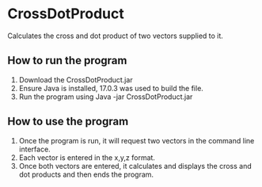 # CrossDotProduct
Calculates the cross and dot product of two vectors supplied to it.

## How to run the program
1. Download the CrossDotProduct.jar
2. Ensure Java is installed, 17.0.3 was used to build the file.
3. Run the program using Java -jar CrossDotProduct.jar

## How to use the program
1. Once the program is run, it will request two vectors in the command line interface.
2. Each vector is entered in the x,y,z format.
3. Once both vectors are entered, it calculates and displays the cross and dot products and then ends the program.
